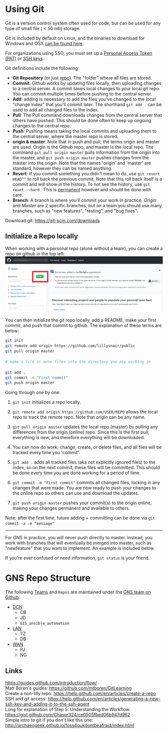 # Using Git

Git is a version control system often used for code, but can be used for any type of small file ( < 50 mb) storage.

Git is included by default on Linux, and the binaries to download for Windows and OSX [can be found here](https://git-scm.com/downloads).

For organizations using SSO, you must set up a [Personal Access Token (PAT)](https://help.github.com/en/articles/creating-a-personal-access-token-for-the-command-line) or [SSH keys](https://help.github.com/en/articles/generating-a-new-ssh-key-and-adding-it-to-the-ssh-agent).

Git definitions include the following:

- **Git Repository** (or just <u>repo</u>): The "folder" where all files are stored.
- **Commit**: Github works by updating files locally, then uploading changes to a central server. A commit saves local changes to your local git repo. You can commit multiple times before pushing to the central server.
- **Add**: adding is necessary to add the files you've changed to the local "change index" that you'll commit later. The shorthand `git add .` can be used to add all changed files to the index.
- **Pull**: The Pull command downloads changes from the central server that others have pushed. This should be done often to keep up ongoing changes to the central repo.
- **Push**: Pushing means taking the local commits and uploading them to the central server, where the master repo is stored.
- **origin & master**: Note that in push and pull, the terms origin and master are used. Origin is the Github repo, and master is the local repo. The command `git pull origin master` pulls information from the origin into the master, and `git push origin master` pushes changes from the master into the origin. Note that the names 'origin' and 'master' are standard, however they can be named anything.
- **Revert**: If you commit something you didn't mean to do, use `git revert HEAD^^` to roll back the previous commit. Note that this roll back itself is a commit and will show in the history. To not see the history, use `git reset --hard` . This is <u>permanent</u> however and should be done with care.
- **Branch**: A branch is where you'll commit your work in practice. *Origin* and *Master* are 2 specific branches, but on a team you should use many branches, such as "new features", "testing", and "bug fixes".

Download git: https://git-scm.com/downloads

## Initialize a Repo locally

When working with a personal repo (alone without a team), you can create a repo on github in the top left:
![button location](tempsnip.png)

You can then initialize the git repo locally, add a README, make your first commit, and push that commit to github. The explanation of these terms are below:

```sh
git init
git remote add origin https://github.com/lillysnair/public
git pull origin master

# make a file or move files into the directory you are working in

git add .
git commit -m "First commit"
git push origin master
```

Going through one by one:

1. `git init` initializes a repo locally.

2. `git remote add origin https://github.com/USER/REPO` allows the local repo to track the remote repo. Note that *origin* can be any name.

3. `git pull origin master` updates the local repo (master) by pulling any differences from the origin (online) repo. Since this is the first pull, everything is new, and therefore everything will be downloaded.

4. You can now do work; change, create, or delete files, and all files will be tracked every time you 'commit'.

4. `git add .` adds all tracked files (aka not explicitly ignored files) to the index, so on the next commit, these files will be committed. This should be done every time you are done working for a period of time.

5. `git commit -m "First commit"` commits all changed files, locking in any changes that were made. You are now ready to push your changes to the online repo so others can use and download the updates.

6. `git push origin master` pushes your commit(s) to the origin online, making your changes permanent and available to others.

Note: after the first time, future adding + committing can be done via `git commit -a -m "message"`

   ---

   For GNS in practice, you will never push directly to master. Instead, you work with branches that will eventually be merged into master, such as "newfeature" that you want to implement. An example is included below.
   

If you're ever confused or need information, `git status` is your friend.


# GNS Repo Structure

The following <u>Teams</u> and `Repos` are maintained under the [GNS team on Github](https://github.com/orgs/EliLillyCo/teams/gns):

- <u>DCN</u>
  - CB
  - JD
  - `GIS_ansible_automation`
- <u>LAN</u>
  - TZ
  - DB
- <u>WAN</u>
  - PJ
  - NG

## Links
https://guides.github.com/introduction/flow/
<br/>Matt Boren's guides: https://github.com/mtboren/GitLearning
<br/> Create a non-lilly repo: https://help.github.com/en/articles/create-a-repo
<br/>SSH and git access: https://help.github.com/en/articles/generating-a-new-ssh-key-and-adding-it-to-the-ssh-agent
<br/>Long for explanation of Step 5: Understanding the Workflow: https://gist.github.com/Chaser324/ce0505fbed06b947d962
<br/>Simple intro to git if you don't like this one: http://archaeogeek.github.io/foss4gukdontbeafraid/index.html
